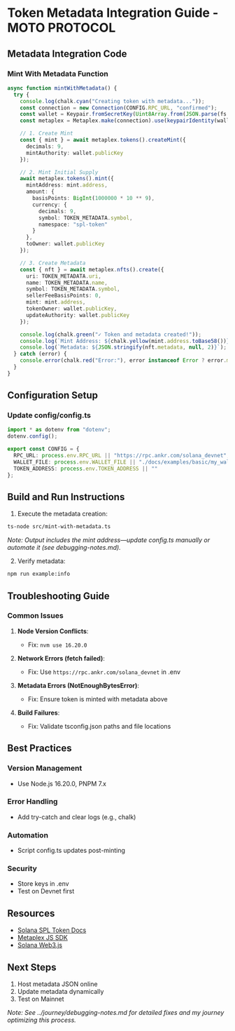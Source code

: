 # Token Metadata Integration Guide - MOTO PROTOCOL

## Metadata Integration Code

### Mint With Metadata Function
```typescript
async function mintWithMetadata() {
  try {
    console.log(chalk.cyan("Creating token with metadata..."));
    const connection = new Connection(CONFIG.RPC_URL, "confirmed");
    const wallet = Keypair.fromSecretKey(Uint8Array.from(JSON.parse(fs.readFileSync(CONFIG.WALLET_FILE, "utf8"))));
    const metaplex = Metaplex.make(connection).use(keypairIdentity(wallet));

    // 1. Create Mint
    const { mint } = await metaplex.tokens().createMint({
      decimals: 9,
      mintAuthority: wallet.publicKey
    });

    // 2. Mint Initial Supply
    await metaplex.tokens().mint({
      mintAddress: mint.address,
      amount: { 
        basisPoints: BigInt(1000000 * 10 ** 9), 
        currency: { 
          decimals: 9, 
          symbol: TOKEN_METADATA.symbol, 
          namespace: "spl-token" 
        } 
      },
      toOwner: wallet.publicKey
    });

    // 3. Create Metadata
    const { nft } = await metaplex.nfts().create({
      uri: TOKEN_METADATA.uri,
      name: TOKEN_METADATA.name,
      symbol: TOKEN_METADATA.symbol,
      sellerFeeBasisPoints: 0,
      mint: mint.address,
      tokenOwner: wallet.publicKey,
      updateAuthority: wallet.publicKey
    });

    console.log(chalk.green("✓ Token and metadata created!"));
    console.log(`Mint Address: ${chalk.yellow(mint.address.toBase58())}`);
    console.log(`Metadata: ${JSON.stringify(nft.metadata, null, 2)}`);
  } catch (error) {
    console.error(chalk.red("Error:"), error instanceof Error ? error.message : error);
  }
}
```

## Configuration Setup

### Update config/config.ts
```typescript
import * as dotenv from "dotenv";
dotenv.config();

export const CONFIG = {
  RPC_URL: process.env.RPC_URL || "https://rpc.ankr.com/solana_devnet",
  WALLET_FILE: process.env.WALLET_FILE || "./docs/examples/basic/my_wallet.json",
  TOKEN_ADDRESS: process.env.TOKEN_ADDRESS || ""
};
```

## Build and Run Instructions

1. Execute the metadata creation:
```bash
ts-node src/mint-with-metadata.ts
```
*Note: Output includes the mint address—update config.ts manually or automate it (see debugging-notes.md).*

2. Verify metadata:
```bash
npm run example:info
```

## Troubleshooting Guide

### Common Issues

1. **Node Version Conflicts**:
   - Fix: `nvm use 16.20.0`

2. **Network Errors (fetch failed)**:
   - Fix: Use `https://rpc.ankr.com/solana_devnet` in .env

3. **Metadata Errors (NotEnoughBytesError)**:
   - Fix: Ensure token is minted with metadata above

4. **Build Failures**:
   - Fix: Validate tsconfig.json paths and file locations

## Best Practices

### Version Management
- Use Node.js 16.20.0, PNPM 7.x

### Error Handling
- Add try-catch and clear logs (e.g., chalk)

### Automation
- Script config.ts updates post-minting

### Security
- Store keys in .env
- Test on Devnet first

## Resources

- [Solana SPL Token Docs](https://spl.solana.com/token)
- [Metaplex JS SDK](https://docs.metaplex.com/)
- [Solana Web3.js](https://solana-labs.github.io/solana-web3.js/)

## Next Steps

1. Host metadata JSON online
2. Update metadata dynamically
3. Test on Mainnet

*Note: See ../journey/debugging-notes.md for detailed fixes and my journey optimizing this process.*
